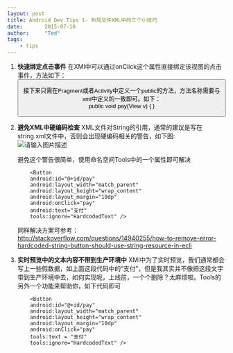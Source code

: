 ```yaml
---
layout: post
title: Android Dev Tips 1- 布局文件XML中的三个小技巧
date:       2015-07-10
author:     "Ted"
tags:
    - tips
---
```



1. **快速绑定点击事件**
    在XMl中可以通过onClick这个属性直接绑定该视图的点击事件，方法如下：
            <Button
            android:id="@+id/pay"
            android:layout_width="match_parent"
            android:layout_height="wrap_content"
            android:layout_margin="10dp"
            android:onClick="pay"/>  
    
    接下来只需在Fragment或者Activity中定义一个public的方法，方法名称需要与xml中定义的一致即可。如下：  
    	public void pay(View v) {
	}

 2. **避免XML中硬编码检查**
    XML文件对String的引用，通常的建议是写在string.xml文件中，否则会出现硬编码相关的警告，如下图:
![请输入图片描述][1]

    避免这个警告很简单，使用命名空间Tools中的一个属性即可解决

            <Button
            android:id="@+id/pay"
            android:layout_width="match_parent"
            android:layout_height="wrap_content"
            android:layout_margin="10dp"
            android:onClick="pay"
            android:text="支付"
            tools:ignore="HardcodedText" />

    同样解决方案可参考：http://stackoverflow.com/questions/14940255/how-to-remove-error-hardcoded-string-button-should-use-string-resource-in-ecli

 3. **实时预览中的文本内容不带到生产环境中**
    XMl中为了实时预览，我们通常都会写上一些假数据，如上面这段代码中的“支付”，但是我其实并不像把这段文字带到生产环境中去，如何实现呢，上线前，一个个删除？太麻烦啦。Tools的另外一个功能来帮助你，如下代码即可

            <Button
            android:id="@+id/pay"
            android:layout_width="match_parent"
            android:layout_height="wrap_content"
            android:layout_margin="10dp"
            android:onClick="pay"
            tools:text = "支付"
            tools:ignore="HardcodedText" />

  [1]: http://7xkbzx.com1.z0.glb.clouddn.com/0712_1.png



